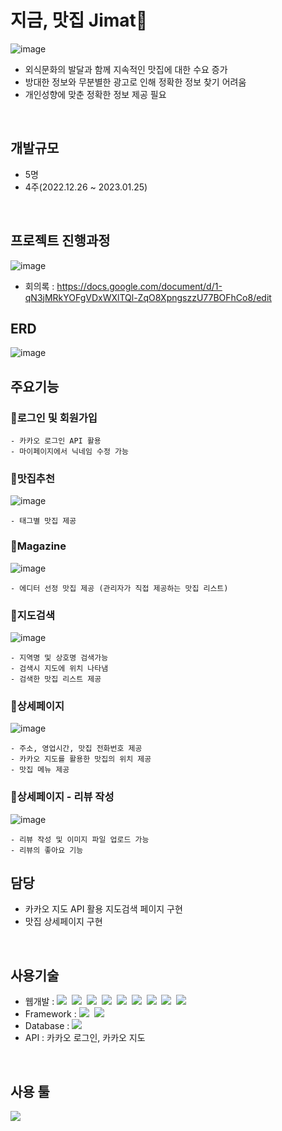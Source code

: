 # 지금, 맛집 Jimat🥪
![image](https://user-images.githubusercontent.com/112916825/229909918-dfa63d2e-399b-4b4e-ae12-680fe5ca7654.png)
<br>

- 외식문화의 발달과 함께 지속적인 맛집에 대한 수요 증가
- 방대한 정보와 무분별한 광고로 인해 정확한 정보 찾기 어려움
- 개인성향에 맞춘 정확한 정보 제공 필요
<br>

## 개발규모
- 5명
- 4주(2022.12.26 ~ 2023.01.25)
<br>

## 프로젝트 진행과정
![image](https://user-images.githubusercontent.com/112916825/229913316-1133fbfd-fb71-4089-a263-048890f0da4f.png)
<br>
- 회의록 : https://docs.google.com/document/d/1-qN3jMRkYOFgVDxWXlTQl-ZqO8XpngszzU77BOFhCo8/edit

## ERD
![image](https://user-images.githubusercontent.com/112916825/229908493-14e5e6d8-40ed-4929-9e88-7e11068d646c.png)
<br>

## 주요기능

###  🍴로그인 및 회원가입
```
- 카카오 로그인 API 활용 
- 마이페이지에서 닉네임 수정 가능
```
### 🍴맛집추천
![image](https://user-images.githubusercontent.com/112916825/229910211-e6bf3119-2752-4f90-a156-fb3e1f618808.png)
```
- 태그별 맛집 제공
```
### 🍴Magazine
![image](https://user-images.githubusercontent.com/112916825/229910522-24bf0fb0-9094-432b-aa01-3c8398ccbcbf.png)
```
- 에디터 선정 맛집 제공 (관리자가 직접 제공하는 맛집 리스트)
```
### 🍴지도검색
![image](https://user-images.githubusercontent.com/112916825/229911260-5bba9511-2f50-4d2f-823a-3d869c9fabc7.png)
```
- 지역명 및 상호명 검색가능
- 검색시 지도에 위치 나타냄
- 검색한 맛집 리스트 제공
```

### 🍴상세페이지
![image](https://user-images.githubusercontent.com/112916825/229911840-67585303-6a73-4d7d-96fe-23c9189b809d.png)
```
- 주소, 영업시간, 맛집 전화번호 제공
- 카카오 지도를 활용한 맛집의 위치 제공
- 맛집 메뉴 제공
```

### 🍴상세페이지 - 리뷰 작성
![image](https://user-images.githubusercontent.com/112916825/229912255-2506853a-a745-4351-b119-264785d5ce76.png)
```
- 리뷰 작성 및 이미지 파일 업로드 가능
- 리뷰의 좋아요 기능
```

## 담당
- 카카오 지도 API 활용 지도검색 페이지 구현
- 맛집 상세페이지 구현
<br>

## 사용기술
- 웹개발 : <img src="https://img.shields.io/badge/Java-007396?style=flat&logoColor=white" />&nbsp;&nbsp;<img src="https://img.shields.io/badge/Javascript-F7DF1E?style=flat&logo=Javascript&logoColor=white"/>&nbsp;&nbsp;<img src="https://img.shields.io/badge/jQuery-0769AD?style=flat&logo=jQuery&logoColor=white"/>&nbsp;&nbsp;<img src="https://img.shields.io/badge/JSON-000000?style=flat&logo=JSON&logoColor=white"/>&nbsp;&nbsp;<img src="https://img.shields.io/badge/JSP-000000?style=flat&logoColor=white" />&nbsp;&nbsp;<img src="https://img.shields.io/badge/Python-3776AB?style=flat&logo=Python&logoColor=white"/>&nbsp;&nbsp;<img src="https://img.shields.io/badge/HTML5-E34F26?style=flat&logo=HTML5&logoColor=white"/>&nbsp;&nbsp;<img src="https://img.shields.io/badge/CSS3-1572B6?style=flat&logo=CSS3&logoColor=white"/>&nbsp;&nbsp;<img src="https://img.shields.io/badge/Mybatis-000000?style=flat&logo=Fluentd&logoColor=white" />
- Framework : <img src="https://img.shields.io/badge/Spring-6DB33F?style=flat&logo=Spring&logoColor=white"/>&nbsp;&nbsp;<img src="https://img.shields.io/badge/Bootstrap-7952B3?style=flat&logo=Bootstrap&logoColor=white"/>
- Database : <img src="https://img.shields.io/badge/Oracle-F80000?style=flat&logo=Oracle&logoColor=white"/>
- API : 카카오 로그인, 카카오 지도
<br>

## 사용 툴
<img src="https://img.shields.io/badge/EclipseIDE-2C2255?style=flat&logo=Eclipse IDE&logoColor=white"/>


